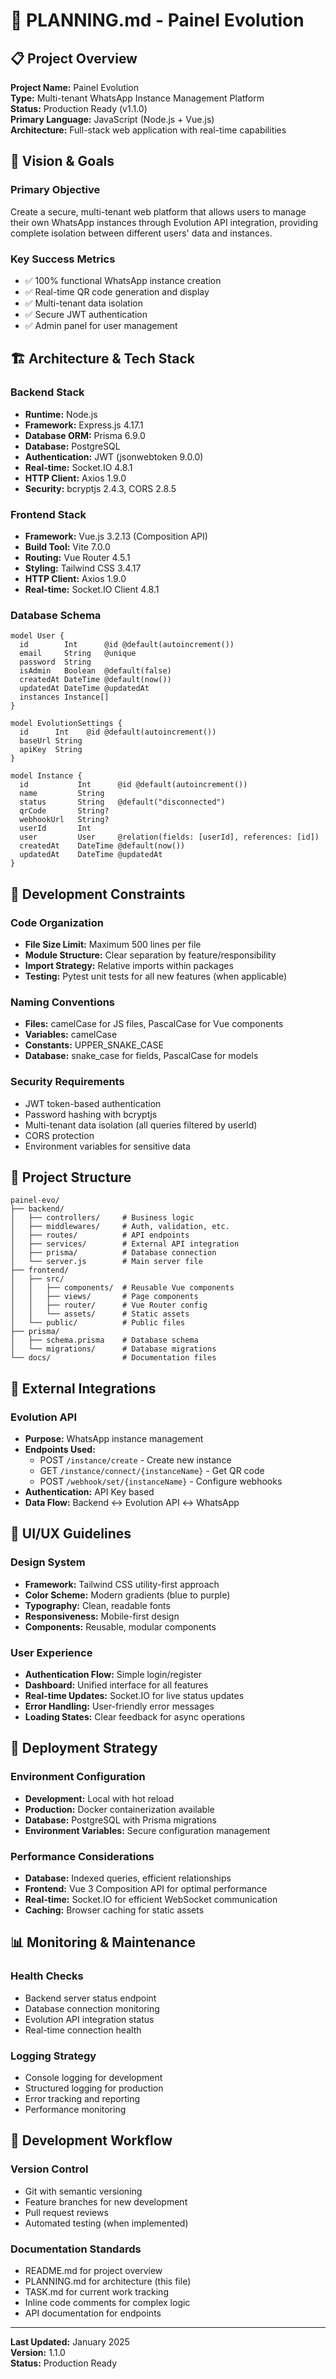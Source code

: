# 🎯 PLANNING.md - Painel Evolution

## 📋 Project Overview

**Project Name:** Painel Evolution  
**Type:** Multi-tenant WhatsApp Instance Management Platform  
**Status:** Production Ready (v1.1.0)  
**Primary Language:** JavaScript (Node.js + Vue.js)  
**Architecture:** Full-stack web application with real-time capabilities  

## 🎯 Vision & Goals

### Primary Objective
Create a secure, multi-tenant web platform that allows users to manage their own WhatsApp instances through Evolution API integration, providing complete isolation between different users' data and instances.

### Key Success Metrics
- ✅ 100% functional WhatsApp instance creation
- ✅ Real-time QR code generation and display
- ✅ Multi-tenant data isolation
- ✅ Secure JWT authentication
- ✅ Admin panel for user management

## 🏗️ Architecture & Tech Stack

### Backend Stack
- **Runtime:** Node.js
- **Framework:** Express.js 4.17.1
- **Database ORM:** Prisma 6.9.0
- **Database:** PostgreSQL
- **Authentication:** JWT (jsonwebtoken 9.0.0)
- **Real-time:** Socket.IO 4.8.1
- **HTTP Client:** Axios 1.9.0
- **Security:** bcryptjs 2.4.3, CORS 2.8.5

### Frontend Stack
- **Framework:** Vue.js 3.2.13 (Composition API)
- **Build Tool:** Vite 7.0.0
- **Routing:** Vue Router 4.5.1
- **Styling:** Tailwind CSS 3.4.17
- **HTTP Client:** Axios 1.9.0
- **Real-time:** Socket.IO Client 4.8.1

### Database Schema
```prisma
model User {
  id        Int      @id @default(autoincrement())
  email     String   @unique
  password  String
  isAdmin   Boolean  @default(false)
  createdAt DateTime @default(now())
  updatedAt DateTime @updatedAt
  instances Instance[]
}

model EvolutionSettings {
  id      Int    @id @default(autoincrement())
  baseUrl String
  apiKey  String
}

model Instance {
  id           Int      @id @default(autoincrement())
  name         String
  status       String   @default("disconnected")
  qrCode       String?
  webhookUrl   String?
  userId       Int
  user         User     @relation(fields: [userId], references: [id])
  createdAt    DateTime @default(now())
  updatedAt    DateTime @updatedAt
}
```

## 🔧 Development Constraints

### Code Organization
- **File Size Limit:** Maximum 500 lines per file
- **Module Structure:** Clear separation by feature/responsibility
- **Import Strategy:** Relative imports within packages
- **Testing:** Pytest unit tests for all new features (when applicable)

### Naming Conventions
- **Files:** camelCase for JS files, PascalCase for Vue components
- **Variables:** camelCase
- **Constants:** UPPER_SNAKE_CASE
- **Database:** snake_case for fields, PascalCase for models

### Security Requirements
- JWT token-based authentication
- Password hashing with bcryptjs
- Multi-tenant data isolation (all queries filtered by userId)
- CORS protection
- Environment variables for sensitive data

## 📁 Project Structure

```
painel-evo/
├── backend/
│   ├── controllers/     # Business logic
│   ├── middlewares/     # Auth, validation, etc.
│   ├── routes/          # API endpoints
│   ├── services/        # External API integration
│   ├── prisma/          # Database connection
│   └── server.js        # Main server file
├── frontend/
│   ├── src/
│   │   ├── components/  # Reusable Vue components
│   │   ├── views/       # Page components
│   │   ├── router/      # Vue Router config
│   │   └── assets/      # Static assets
│   └── public/          # Public files
├── prisma/
│   ├── schema.prisma    # Database schema
│   └── migrations/      # Database migrations
└── docs/                # Documentation files
```

## 🔌 External Integrations

### Evolution API
- **Purpose:** WhatsApp instance management
- **Endpoints Used:**
  - POST `/instance/create` - Create new instance
  - GET `/instance/connect/{instanceName}` - Get QR code
  - POST `/webhook/set/{instanceName}` - Configure webhooks
- **Authentication:** API Key based
- **Data Flow:** Backend ↔ Evolution API ↔ WhatsApp

## 🎨 UI/UX Guidelines

### Design System
- **Framework:** Tailwind CSS utility-first approach
- **Color Scheme:** Modern gradients (blue to purple)
- **Typography:** Clean, readable fonts
- **Responsiveness:** Mobile-first design
- **Components:** Reusable, modular components

### User Experience
- **Authentication Flow:** Simple login/register
- **Dashboard:** Unified interface for all features
- **Real-time Updates:** Socket.IO for live status updates
- **Error Handling:** User-friendly error messages
- **Loading States:** Clear feedback for async operations

## 🚀 Deployment Strategy

### Environment Configuration
- **Development:** Local with hot reload
- **Production:** Docker containerization available
- **Database:** PostgreSQL with Prisma migrations
- **Environment Variables:** Secure configuration management

### Performance Considerations
- **Database:** Indexed queries, efficient relationships
- **Frontend:** Vue 3 Composition API for optimal performance
- **Real-time:** Socket.IO for efficient WebSocket communication
- **Caching:** Browser caching for static assets

## 📊 Monitoring & Maintenance

### Health Checks
- Backend server status endpoint
- Database connection monitoring
- Evolution API integration status
- Real-time connection health

### Logging Strategy
- Console logging for development
- Structured logging for production
- Error tracking and reporting
- Performance monitoring

## 🔄 Development Workflow

### Version Control
- Git with semantic versioning
- Feature branches for new development
- Pull request reviews
- Automated testing (when implemented)

### Documentation Standards
- README.md for project overview
- PLANNING.md for architecture (this file)
- TASK.md for current work tracking
- Inline code comments for complex logic
- API documentation for endpoints

---

**Last Updated:** January 2025  
**Version:** 1.1.0  
**Status:** Production Ready